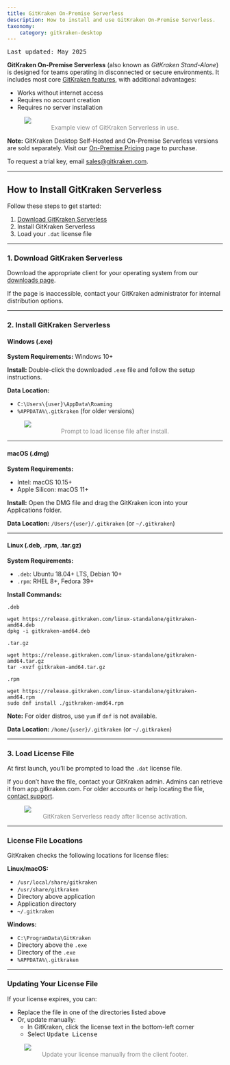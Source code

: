 ```yaml
---
title: GitKraken On-Premise Serverless
description: How to install and use GitKraken On-Premise Serverless.
taxonomy:
    category: gitkraken-desktop
---
```

<kbd>Last updated: May 2025</kbd>

**GitKraken On-Premise Serverless** (also known as *GitKraken Stand-Alone*) is designed for teams operating in disconnected or secure environments. It includes most core <a href="https://www.gitkraken.com/git-client" target=_blank>GitKraken features</a>, with additional advantages:

- Works without internet access
- Requires no account creation
- Requires no server installation

<figure class='figure center'>
  <img src="/wp-content/uploads/serverless-example-2025.png" srcset="/wp-content/uploads/serverless-example-2025@2x.png 2x" class="img-responsive img-bordered">
  <figcaption style="text-align: center; color: #888;">Example view of GitKraken Serverless in use.</figcaption>
</figure>

<div class='callout callout--warning'>
    <p><strong>Note:</strong> GitKraken Desktop Self-Hosted and On-Premise Serverless versions are sold separately. Visit our <a href='https://www.gitkraken.com/git-client/on-premise-pricing'>On-Premise Pricing</a> page to purchase.</p>
</div>

<div class='callout callout--basic'>
    <p>To request a trial key, email <a href="mailto:sales@gitkraken.com">sales@gitkraken.com</a>.</p>
</div>

***

## How to Install GitKraken Serverless

Follow these steps to get started:

<ol>
<li><a href="https://www.gitkraken.com/download-on-premise-serverless" target=_blank>Download GitKraken Serverless</a></li>
<li>Install GitKraken Serverless</li>
<li>Load your <code>.dat</code> license file</li>
</ol>

---

### 1. Download GitKraken Serverless

Download the appropriate client for your operating system from our <a href="https://www.gitkraken.com/download-on-premise-serverless" target=_blank>downloads page</a>.

If the page is inaccessible, contact your GitKraken administrator for internal distribution options.

---

### 2. Install GitKraken Serverless

#### Windows (.exe)

**System Requirements:** Windows 10+

**Install:** Double-click the downloaded `.exe` file and follow the setup instructions.

**Data Location:**
- `C:\Users\{user}\AppData\Roaming`
- `%APPDATA%\.gitkraken` (for older versions)

<figure class='figure center'>
  <img src="/wp-content/uploads/license.png" class="img-responsive img-bordered">
  <figcaption style="text-align: center; color: #888;">Prompt to load license file after install.</figcaption>
</figure>

---

#### macOS (.dmg)

**System Requirements:**
- Intel: macOS 10.15+
- Apple Silicon: macOS 11+

**Install:** Open the DMG file and drag the GitKraken icon into your Applications folder.

**Data Location:** `/Users/{user}/.gitkraken` (or `~/.gitkraken`)

---

#### Linux (.deb, .rpm, .tar.gz)

**System Requirements:**
- `.deb`: Ubuntu 18.04+ LTS, Debian 10+
- `.rpm`: RHEL 8+, Fedora 39+

**Install Commands:**

`.deb`
```
wget https://release.gitkraken.com/linux-standalone/gitkraken-amd64.deb
dpkg -i gitkraken-amd64.deb
```

`.tar.gz`
```
wget https://release.gitkraken.com/linux-standalone/gitkraken-amd64.tar.gz
tar -xvzf gitkraken-amd64.tar.gz
```

`.rpm`
```
wget https://release.gitkraken.com/linux-standalone/gitkraken-amd64.rpm
sudo dnf install ./gitkraken-amd64.rpm
```

**Note:** For older distros, use `yum` if `dnf` is not available.

**Data Location:** `/home/{user}/.gitkraken` (or `~/.gitkraken`)

---

### 3. Load License File

At first launch, you’ll be prompted to load the `.dat` license file.

If you don’t have the file, contact your GitKraken admin. Admins can retrieve it from app.gitkraken.com. For older accounts or help locating the file, <a href="https://help.gitkraken.com/gitkraken-desktop/contact-support/">contact support</a>.

<figure class='figure center'>
  <img src="/wp-content/uploads/serverless-2025.png" srcset="/wp-content/uploads/serverless-2025@2x.png 2x" class="img-responsive img-bordered">
  <figcaption style="text-align: center; color: #888;">GitKraken Serverless ready after license activation.</figcaption>
</figure>

---

### License File Locations

GitKraken checks the following locations for license files:

**Linux/macOS:**
- `/usr/local/share/gitkraken`
- `/usr/share/gitkraken`
- Directory above application
- Application directory
- `~/.gitkraken`

**Windows:**
- `C:\ProgramData\GitKraken`
- Directory above the `.exe`
- Directory of the `.exe`
- `%APPDATA%\.gitkraken`

---

### Updating Your License File

If your license expires, you can:

- Replace the file in one of the directories listed above
- Or, update manually:
  - In GitKraken, click the license text in the bottom-left corner
  - Select <kbd>Update License</kbd>

<figure class='figure center'>
  <img src="/wp-content/uploads/serverless-license-2025.png" srcset="/wp-content/uploads/serverless-license-2025@2x.png 2x" class="img-responsive img-bordered">
  <figcaption style="text-align: center; color: #888;">Update your license manually from the client footer.</figcaption>
</figure>
